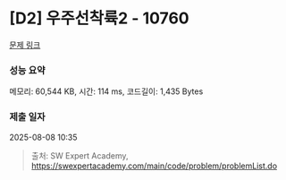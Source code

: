 # [D2] 우주선착륙2 - 10760 

[문제 링크](https://swexpertacademy.com/main/code/problem/problemDetail.do?contestProbId=AXSHJueab1oDFAQT) 

### 성능 요약

메모리: 60,544 KB, 시간: 114 ms, 코드길이: 1,435 Bytes

### 제출 일자

2025-08-08 10:35



> 출처: SW Expert Academy, https://swexpertacademy.com/main/code/problem/problemList.do